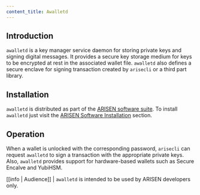 ```yaml
---
content_title: Awalletd
---
```


## Introduction

`awalletd` is a key manager service daemon for storing private keys and signing digital messages. It provides a secure key storage medium for keys to be encrypted at rest in the associated wallet file. `awalletd` also defines a secure enclave for signing transaction created by `arisecli` or a third part library.

## Installation

`awalletd` is distributed as part of the [ARISEN software suite](https://github.com/ARISEN/rsn/blob/master/README.md). To install `awalletd` just visit the [ARISEN Software Installation](../00_install/index.md) section.

## Operation

When a wallet is unlocked with the corresponding password, `arisecli` can request `awalletd` to sign a transaction with the appropriate private keys. Also, `awalletd` provides support for hardware-based wallets such as Secure Encalve and YubiHSM.

[[info | Audience]]
| `awalletd` is intended to be used by ARISEN developers only.
